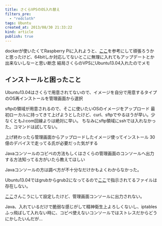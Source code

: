 ```yaml
---
title: さくらVPSのOS入れ替え
filters_pre: 
  - "redcloth"
tags: Ubuntu
created_at: 2013/08/30 21:33:22
kind: article
publish: true
---
```

dockerが使いたくてRaspberry Piに入れようと、[ここ](https://www.google.co.jp/url?sa=t&rct=j&q=&esrc=s&source=web&cd=1&cad=rja&ved=0CDsQFjAA&url=http%3A%2F%2Fkencochrane.net%2Fblog%2F2013%2F05%2Frunning-docker-on-a-raspberrypi%2F&ei=upIgUoj2Jc3QlAWMwYHoBw&usg=AFQjCNGPsdoSq3ryTwRiwx7gkjm7B8Hipg&sig2=LuF_xxl1FfQtauGwN4-KnQ&bvm=bv.51495398,d.dGI)を参考にして頑張ろうかと思ったけど、64bitしか対応してないとこに無理に入れてもアップデートとか出来ないしなーと思い断念
結局さくらのVPSにUbuntu13.04入れたのでメモ
 
## インストールと困ったこと
Ubuntu13.04はさくらで用意されてないので、イメージを自分で用意するタイプのOS再インストールを管理画面から選択

sftpの領域が用意されるので、そこに使いたいOSのイメージをアップロード
最初ローカルに持ってきて上げようとしたけど、curl、sftpでやるほうが早い。少なくともJ:com回線よりは絶対に早い。
ちなみにsftp領域にsshでは入れなかった。コマンドは試してない。

上げ終わったら管理画面からアップロードしたイメージ使ってインストール
30億のデバイスで走ってる氏が必要だった気がする

Javaコンソールのコピペの方法もしくはさくらの管理画面のコンソールへ出力する方法知ってる方がいたら教えてほしい

Javaコンソールの方は調べ方が不十分なだけかもよくわからなかった。

Ubuntu13.04ではgrubからgrub2になってるので[ここ](http://sakura.custhelp.com/app/answers/detail/a_id/1365/c/235)で指示されてるファイルは存在しない。

[ここ](http://luke.skr.jp/hsj/?Sakura%2FVPS%2Fgrub2)さんこうにして設定したけど、管理画面コンソールに出力されない。

Java、入れているだけで脆弱な感じがして精神衛生上よろしくないし、iptablesふっ飛ばして入れない時に、コピペ使えないコンソールではストレスだからどうにかしたいんだが…


